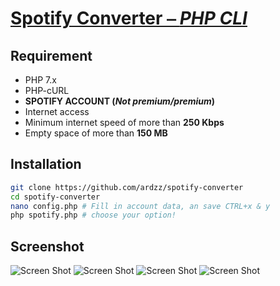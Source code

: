 # [Spotify Converter ⎯ *PHP CLI*](https://github.com/ardzz/spotify-converter)
## Requirement
* PHP 7.x
* PHP-cURL
* **SPOTIFY ACCOUNT (*Not premium/premium*)**
* Internet access
* Minimum internet speed of more than **250 Kbps**
* Empty space of more than **150 MB**
## Installation
``` bash
git clone https://github.com/ardzz/spotify-converter
cd spotify-converter
nano config.php # Fill in account data, an save CTRL+x & y
php spotify.php # choose your option!
```
## Screenshot
![Screen Shot](https://raw.githubusercontent.com/ardzz/spotify-converter/master/screenshot/Screenshot%20from%202018-12-17%2016-44-39.png)
![Screen Shot](https://raw.githubusercontent.com/ardzz/spotify-converter/master/screenshot/Screenshot%20from%202018-12-17%2019-15-35.png)
![Screen Shot](https://raw.githubusercontent.com/ardzz/spotify-converter/master/screenshot/Screenshot%20from%202018-12-17%2019-16-53.png)
![Screen Shot](https://raw.githubusercontent.com/ardzz/spotify-converter/master/screenshot/Screenshot%20from%202018-12-17%2019-16-59.png)
